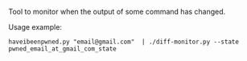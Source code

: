 Tool to monitor when the output of some command has changed.

Usage example:

    haveibeenpwned.py "email@gmail.com"  | ./diff-monitor.py --state pwned_email_at_gmail_com_state
